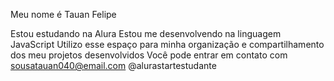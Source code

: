 Meu nome é Tauan Felipe

Estou estudando na Alura
Estou me desenvolvendo na linguagem JavaScript
Utilizo esse espaço para minha organização e compartilhamento dos meu projetos desenvolvidos
Você pode entrar em contato com 
sousatauan040@email.com
@alurastartestudante

